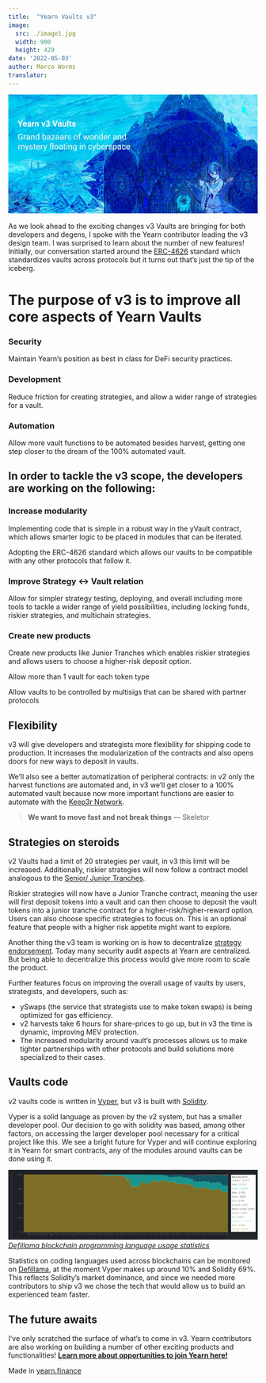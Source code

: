 ```yaml
---
title:  "Yearn Vaults v3"
image:
  src: ./image1.jpg
  width: 900
  height: 429
date: '2022-05-03'
author: Marco Worms
translator: 
---
```


![](./image1.jpg?w=900&h=429)

As we look ahead to the exciting changes v3 Vaults are bringing for both developers and degens, I spoke with the Yearn contributor leading the v3 design team. I was surprised to learn about the number of new features! Initially, our conversation started around the [ERC-4626](https://twitter.com/iearnfinance/status/1511444220850184197) standard which standardizes vaults across protocols but it turns out that’s just the tip of the iceberg.

# The purpose of v3 is to improve all core aspects of Yearn Vaults

### Security

Maintain Yearn’s position as best in class for DeFi security practices.

### Development

Reduce friction for creating strategies, and allow a wider range of strategies for a vault.

### Automation

Allow more vault functions to be automated besides harvest, getting one step closer to the dream of the 100% automated vault.

## In order to tackle the v3 scope, the developers are working on the following:

### Increase modularity

Implementing code that is simple in a robust way in the yVault contract, which allows smarter logic to be placed in modules that can be iterated.

Adopting the ERC-4626 standard which allows our vaults to be compatible with any other protocols that follow it.

### Improve Strategy <-> Vault relation

Allow for simpler strategy testing, deploying, and overall including more tools to tackle a wider range of yield possibilities, including locking funds, riskier strategies, and multichain strategies.

### Create new products

Create new products like Junior Tranches which enables riskier strategies and allows users to choose a higher-risk deposit option.

Allow more than 1 vault for each token type

Allow vaults to be controlled by multisigs that can be shared with partner protocols

## Flexibility

v3 will give developers and strategists more flexibility for shipping code to production. It increases the modularization of the contracts and also opens doors for new ways to deposit in vaults.

We’ll also see a better automatization of peripheral contracts: in v2 only the harvest functions are automated and, in v3 we’ll get closer to a 100% automated vault because now more important functions are easier to automate with the [Keep3r Network](https://keep3r.network/).

> **We want to move fast and not break things** — Skeletor

## Strategies on steroids

v2 Vaults had a limit of 20 strategies per vault, in v3 this limit will be increased. Additionally, riskier strategies will now follow a contract model analogous to the [Senior/ Junior Tranches](https://corporatefinanceinstitute.com/resources/knowledge/finance/junior-tranche-debt/).

Riskier strategies will now have a Junior Tranche contract, meaning the user will first deposit tokens into a vault and can then choose to deposit the vault tokens into a junior tranche contract for a higher-risk/higher-reward option. Users can also choose specific strategies to focus on. This is an optional feature that people with a higher risk appetite might want to explore.

Another thing the v3 team is working on is how to decentralize [strategy endorsement](https://medium.com/iearn/how-new-yearn-vault-strategies-are-endorsed-8c0e0870790d). Today many security audit aspects at Yearn are centralized. But being able to decentralize this process would give more room to scale the product.

Further features focus on improving the overall usage of vaults by users, strategists, and developers, such as:

- ySwaps (the service that strategists use to make token swaps) is being optimized for gas efficiency.
- v2 harvests take 6 hours for share-prices to go up, but in v3 the time is dynamic, improving MEV protection.
- The increased modularity around vault’s processes allows us to make tighter partnerships with other protocols and build solutions more specialized to their cases.

## Vaults code
v2 vaults code is written in [Vyper](https://vyper.readthedocs.io/en/stable/), but v3 is built with [Solidity](https://docs.soliditylang.org/en/v0.8.13/).

Vyper is a solid language as proven by the v2 system, but has a smaller developer pool. Our decision to go with solidity was based, among other factors, on accessing the larger developer pool necessary for a critical project like this. We see a bright future for Vyper and will continue exploring it in Yearn for smart contracts, any of the modules around vaults can be done using it.

![](./image2.jpg?w=900&h=253)
*[Defillama blockchain programming language usage statistics](https://defillama.com/languages)*

Statistics on coding languages used across blockchains can be monitored on [Defillama](https://defillama.com/languages), at the moment Vyper makes up around 10% and Solidity 69%. This reflects Solidity’s market dominance, and since we needed more contributors to ship v3 we chose the tech that would allow us to build an experienced team faster.

## The future awaits
I’ve only scratched the surface of what’s to come in v3. Yearn contributors are also working on building a number of other exciting products and functionalities! **[Learn more about opportunities to join Yearn here!](https://yearnfinance.notion.site/Join-Us-3e9c95b9bd7846a18c0f1cbe6ab05eda)**

Made in [yearn.finance](https://yearn.finance/#/portfolio)




